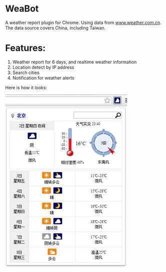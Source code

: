 WeaBot
===

A weather report plugin for Chrome. 
Using data from www.weather.com.cn. The data source covers China, including Taiwan.

Features:
======
1. Weather report for 6 days, and realtime weather information
2. Location detect by IP address
3. Search cities
4. Notification for weather alerts 

Here is how it looks:

![The Plugin View](example.jpg)
